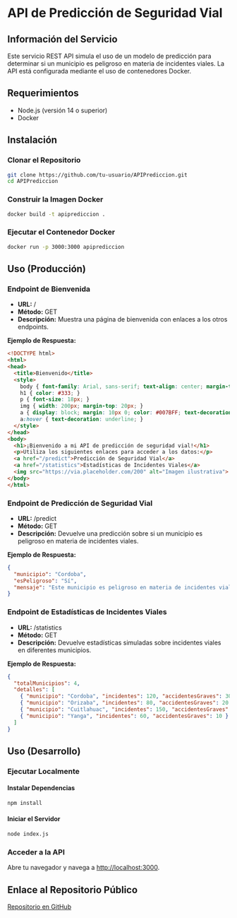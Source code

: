 # API de Predicción de Seguridad Vial

## Información del Servicio

Este servicio REST API simula el uso de un modelo de predicción para determinar si un municipio es peligroso en materia de incidentes viales. La API está configurada mediante el uso de contenedores Docker.

## Requerimientos

- Node.js (versión 14 o superior)
- Docker

## Instalación

### Clonar el Repositorio

```bash
git clone https://github.com/tu-usuario/APIPrediccion.git
cd APIPrediccion
```

### Construir la Imagen Docker

```bash
docker build -t apiprediccion .
```

### Ejecutar el Contenedor Docker

```bash
docker run -p 3000:3000 apiprediccion
```

## Uso (Producción)

### Endpoint de Bienvenida

- **URL:** /
- **Método:** GET
- **Descripción:** Muestra una página de bienvenida con enlaces a los otros endpoints.

**Ejemplo de Respuesta:**

```html
<!DOCTYPE html>
<html>
<head>
  <title>Bienvenido</title>
  <style>
    body { font-family: Arial, sans-serif; text-align: center; margin-top: 50px; }
    h1 { color: #333; }
    p { font-size: 18px; }
    img { width: 200px; margin-top: 20px; }
    a { display: block; margin: 10px 0; color: #007BFF; text-decoration: none; }
    a:hover { text-decoration: underline; }
  </style>
</head>
<body>
  <h1>¡Bienvenido a mi API de predicción de seguridad vial!</h1>
  <p>Utiliza los siguientes enlaces para acceder a los datos:</p>
  <a href="/predict">Predicción de Seguridad Vial</a>
  <a href="/statistics">Estadísticas de Incidentes Viales</a>
  <img src="https://via.placeholder.com/200" alt="Imagen ilustrativa">
</body>
</html>
```

### Endpoint de Predicción de Seguridad Vial

- **URL:** /predict
- **Método:** GET
- **Descripción:** Devuelve una predicción sobre si un municipio es peligroso en materia de incidentes viales.

**Ejemplo de Respuesta:**

```json
{
  "municipio": "Cordoba",
  "esPeligroso": "Sí",
  "mensaje": "Este municipio es peligroso en materia de incidentes viales."
}
```

### Endpoint de Estadísticas de Incidentes Viales

- **URL:** /statistics
- **Método:** GET
- **Descripción:** Devuelve estadísticas simuladas sobre incidentes viales en diferentes municipios.

**Ejemplo de Respuesta:**

```json
{
  "totalMunicipios": 4,
  "detalles": [
    { "municipio": "Cordoba", "incidentes": 120, "accidentesGraves": 30 },
    { "municipio": "Orizaba", "incidentes": 80, "accidentesGraves": 20 },
    { "municipio": "Cuitlahuac", "incidentes": 150, "accidentesGraves": 50 },
    { "municipio": "Yanga", "incidentes": 60, "accidentesGraves": 10 }
  ]
}
```

## Uso (Desarrollo)

### Ejecutar Localmente

#### Instalar Dependencias

```bash
npm install
```

#### Iniciar el Servidor

```bash
node index.js
```

### Acceder a la API

Abre tu navegador y navega a [http://localhost:3000](http://localhost:3000).



## Enlace al Repositorio Público

[Repositorio en GitHub](https://github.com/tu-usuario/APIPrediccion)


